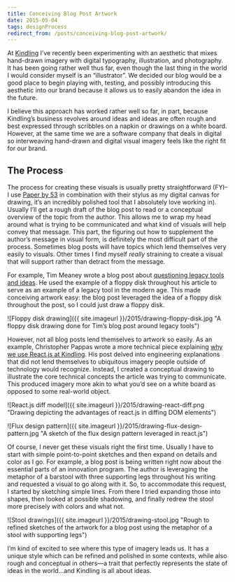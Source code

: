 ```yaml
---
title: Conceiving Blog Post Artwork
date: 2015-05-04
tags: designProcess
redirect_from: /posts/conceiving-blog-post-artwork/
---
```


At [Kindling](http://www.kindlingapp.com/) I’ve recently been experimenting with an aesthetic that mixes hand-drawn imagery with digital typography, illustration, and photography. It has been going rather well thus far, even though the last thing in the world I would consider myself is an “illustrator”. We decided our blog would be a good place to begin playing with, testing, and possibly introducing this aesthetic into our brand because it allows us to easily abandon the idea in the future.

I believe this approach has worked rather well so far, in part, because Kindling’s business revolves around ideas and ideas are often rough and best expressed through scribbles on a napkin or drawings on a white board. However, at the same time we are a software company that deals in digital so interweaving hand-drawn and digital visual imagery feels like the right fit for our brand.

## The Process

The process for creating these visuals is usually pretty straightforward (FYI–I use [Paper by 53](https://www.fiftythree.com/paper) in combination with their stylus as my digital canvas for drawing, it’s an incredibly polished tool that I absolutely love working in). Usually I’ll get a rough draft of the blog post to read or a conceptual overview of the topic from the author. This allows me to wrap my head around what is trying to be communicated and what kind of visuals will help convey that message. This part, the figuring out how to supplement the author’s message in visual form, is definitely the most difficult part of the process. Sometimes blog posts will have topics which lend themselves very easily to visuals. Other times I find myself *really* straining to create a visual that will support rather than detract from the message.

For example, Tim Meaney wrote a blog post about [questioning legacy tools and ideas](https://www.kindlingapp.com/blog/embrace-change-question-legacy-tools-ideas/). He used the example of a floppy disk throughout his article to serve as an example of a legacy tool in the modern age. This made conceiving artwork easy: the blog post leveraged the idea of a floppy disk throughout the post, so I could just draw a floppy disk.

![Floppy disk drawing]({{ site.imageurl }}/2015/drawing-floppy-disk.jpg "A floppy disk drawing done for Tim’s blog post around legacy tools")

However, not all blog posts lend themselves to artwork so easily. As an example, Christopher Pappas wrote a more technical piece explaining [why we use React.js at Kindling](https://www.kindlingapp.com/blog/why-kindling-uses-react-js/). His post delved into engineering explanations that did not lend themselves to ubiquitous imagery people outside of technology would recognize. Instead, I created a conceptual drawing to illustrate the core technical concepts the article was trying to communicate. This produced imagery more akin to what you’d see on a white board as opposed to some real-world object.

![React.js diff model]({{ site.imageurl }}/2015/drawing-react-diff.png "Drawing depicting the advantages of react.js in diffing DOM elements")

![Flux design pattern]({{ site.imageurl }}/2015/drawing-flux-design-pattern.jpg "A sketch of the flux design pattern leveraged in react.js")

Of course, I never get these visuals right the first time. Usually I have to start with simple point-to-point sketches and then expand on details and color as I go. For example, a blog post is being written right now about the essential parts of an innovation program. The author is leveraging the metaphor of a barstool with three supporting legs throughout his writing and requested a visual to go along with it. So, to accommodate this request, I started by sketching simple lines. From there I tried expanding those into shapes, then looked at possible shadowing, and finally redrew the stool more precisely with colors and what not.

![Stool drawings]({{ site.imageurl }}/2015/drawing-stool.jpg "Rough to refined sketches of the artwork for a blog post using the metaphor of a stool with supporting legs")

I’m kind of excited to see where this type of imagery leads us. It has a unique style which can be refined and polished in some contexts, while also rough and conceptual in others—a trait that perfectly represents the state of ideas in the world...and Kindling is all about ideas.